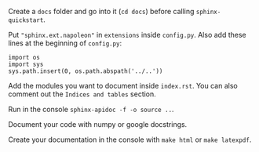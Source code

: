 Create a `docs` folder and go into it (`cd docs`) before calling `sphinx-quickstart`.

Put `"sphinx.ext.napoleon"` in `extensions` inside `config.py`. Also add these lines at the beginning of `config.py`:
````
import os
import sys
sys.path.insert(0, os.path.abspath('../..'))
````

Add the modules you want to document inside `index.rst`. You can also comment out the `Indices and tables` section.

Run in the console `sphinx-apidoc -f -o source ..`.

Document your code with numpy or google docstrings.

Create your documentation in the console with `make html` or `make latexpdf`.